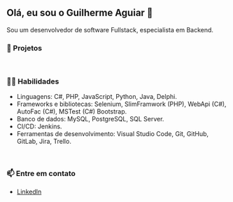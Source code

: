 ## Olá, eu sou o Guilherme Aguiar 👋

Sou um desenvolvedor de software Fullstack, especialista em Backend. 

### 🚀 Projetos <br>

<br>

### 👨‍💻 Habilidades<br>
- Linguagens: C#, PHP, JavaScript, Python, Java, Delphi.<br>
- Frameworks e bibliotecas: Selenium, SlimFramwork (PHP), WebApi (C#), AutoFac (C#), MSTest (C#) Bootstrap.<br>
- Banco de dados: MySQL, PostgreSQL, SQL Server.<br>
- CI/CD: Jenkins.<br>
- Ferramentas de desenvolvimento: Visual Studio Code, Git, GitHub, GitLab, Jira, Trello.<br>
<br>

### 📫 Entre em contato<br>
- [LinkedIn](https://www.linkedin.com/in/gui-aguiar/) <br>


<!--
**gui-aguiar/gui-aguiar** is a ✨ _special_ ✨ repository because its `README.md` (this file) appears on your GitHub profile.

Here are some ideas to get you started:

- 🔭 I’m currently working on ...
- 🌱 I’m currently learning ...
- 👯 I’m looking to collaborate on ...
- 🤔 I’m looking for help with ...
- 💬 Ask me about ...
- 📫 How to reach me: ...
- 😄 Pronouns: ...
- ⚡ Fun fact: ...
-->
